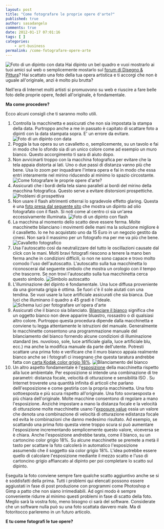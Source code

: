 ```yaml
---
layout: post
title: "Come fotografare le proprie opere d'arte?"
published: true
author: sasadangelo
comments: true
date: 2012-01-17 07:01:16
tags: [ ]
categories:
    - art-business
permalink: /come-fotografare-opere-arte
---
```


![Foto di un dipinto con data](https://www.disegnoepittura.it/wp-content/uploads/lago%20inverno.2.jpg "Foto di un dipinto con data") Hai dipinto un bel quadro e vuoi mostrarlo ai tuoi amici sul web o semplicemente mostarlo sul [forum di Disegno & Pittura](http://forum.disegnoepittura.it/)? Hai scattato una foto della tua opera artistica e ti accorgi che non è uguale all'originale, anzi è molto piu brutta?

Nell'era di Internet molti artisti si promuovono su web e riuscire a fare belle foto delle proprie opere, fedeli all'originale, è fondamentale.

**Ma come procedere?**

Ecco alcuni consigli che ti saranno molto utili.

1. Controlla la macchinetta e assicurati che non sia impostata la stampa della data. Purtroppo anche a me in passato è capitato di scattare foto a dipinti con la data stampata sopra. E' un errore da evitare. ![Foto di un dipinto con data](https://www.disegnoepittura.it/wp-content/uploads/lago%20inverno.2.jpg "Foto di un dipinto con data")
2. Poggia la tua opera su un cavalletto o, semplicemente, su un tavolo e fai in modo che lo sfondo sia di un unico colore come ad esempio un muro bianco. Questo accorgimento ti sara di aiuto dopo.
3. Non avvicinarti troppo con la macchina fotografica per evitare che la tela appaia distorta ai lati. Uno o due passi di distanza vanno più che bene. Usa lo zoom per inquadrare l'intera opera e fai in modo che essa entri interamente nel mirino riducendo al minimo lo spazio circostante. ![Come fotografare le proprie opere d'arte?](https://www.disegnoepittura.it/wp-content/uploads/come-fotografare-opere-arte.jpg "Come fotografare le proprie opere d'arte?")
4. Assicurati che i bordi della tela siano paralleli ai bordi del mirino della macchina fotografica. Questo serve a evitare distorsioni prospettiche. ![Problemi di prospettiva](https://www.disegnoepittura.it/wp-content/uploads/come-fotografare-opere-arte-prospettiva.jpg "Problemi di prospettiva")
5. Non usare il flash altrimenti otterrai lo sgradevole effetto glaring. Questa è una [foto presa dal seguente sito](https://www.davideaves.co.uk/PhotoTips/OilPaintPhoto.html) che mostra un dipinto ad olio fotografato con il flash. Si noti come al centro ci sia un'area eccessivamente illuminata. ![Foto di un dipinto con flash](https://www.disegnoepittura.it/wp-content/uploads/foto-glaring.jpg "Foto di un dipinto con flash")
6. La macchina al momento dello scatto deve essere ferma. Molte macchinette bilanciano i movimenti delle mani ma la soluzione migliore è il cavalletto. Io ne ho acquistato uno da 15 Euro in un negozio gestito da cinesi. Non sarà il massimo per un fotografo ma per me va più che bene. ![Cavalletto fotografico](https://www.disegnoepittura.it/wp-content/uploads/cavalletto-fotografico.jpg "Cavalletto fotografico")
7. Usa l'autoscatto così da neutralizzare del tutto le oscillazioni causate dal click con le mani. Molti bravi fotografi riescono a tenere la mano ben ferma anche in condizioni difficili, io non ne sono capace e trovo molto comodo l'uso dell'autoscatto. L'autoscatto sulla tua macchinetta lo riconoscerai dal seguente simbolo che mostra un orologio con il tempo che trascorre. Se non trovi l'autoscatto sulla tua macchinetta cerca questo simbolo. ![Simbolo autoscatto](https://www.disegnoepittura.it/wp-content/uploads/simbolo-autoscatto.jpg "Simbolo autoscatto")
8. L'illuminazione del dipinto è fondamentale. Una luce diffusa proveniente da una giornata grigia è ottima. Se fuori c'è il sole aiutati con una tendina. Se vuoi usare la luce artificiale assicurati che sia bianca. Due luci che illuminano il quadro a 45 gradi è l'ideale. ![Schema luci per fotografare un'opera d'arte](https://www.disegnoepittura.it/wp-content/uploads/schema-luci-fotografare-opera-arte1.jpg "Schema luci per fotografare un'opera d'arte")
9. Assicurati che il bianco sia bilanciato. [Bilanciare il bianco](http://www.marcotogni.it/bilanciamento-del-bianco/) significa che un oggetto bianco non deve apparire bluastro, rossastro o di qualsiasi altro colore. Purtroppo questa procedura dipende dalla macchinetta e conviene tu legga attentamente le istruzioni del manuale. Generalmente le macchinette consentono una programmazione manuale del bilanciamento del bianco fornendo alcune condizioni di illuminazione standard (es. nuvoloso, sole, luce artificiale gialla, luce artificiale blu, ecc.) ma anche la modifica manuale da parte dell'utente. Potresti scattare una prima foto e verificare che il muro bianco appaia realmente bianco anche se i fotografi ci insegnano che questa taratura andrebbe fatta con [carta Kodak color grigio 18%](http://www.lastolite.com/ezybalance.php). ![Bilanciamento del bianco](https://www.disegnoepittura.it/wp-content/uploads/bilanciamento-bianco.jpg "Bilanciamento del bianco")
10. Un altro aspetto fondamentale è l'[esposizione](https://www.dphoto.it/corso-fotografia/esposizione-corretta-il-triangolo-che-la-regola.html) della macchinetta rispetto alla luce ambientale. Per esposizione si intende una combinazione di tre parametri: distanza focale, velocità di otturazione e sensibilità ISO . Su Internet troverete una quantità infinita di articoli che parlano delll'esposizione e come gestirla con la propria macchinetta. Una foto sottoesposta e più scura rispetto all'originale. Una foto sovraesposta e più chiara dell'originale. Molte macchine consentono di regolare a mano l'esposizione. Anzichè impostare a mano la distanza focale e la velocità di otturazione molte macchinette usano l'[exposure value](https://en.wikipedia.org/wiki/Exposure_value) ossia un valore che denota una combinazione di velocità di otturazione edistanza focale ed evita le combinazioni che danno medesimo risultato. Ad esempio, se scattando una prima foto questa viene troppo scura si può aumentare l'esposizione incrementando semplicemente questo valore, viceversa se è chiara. Anche l'esposizione andrebbe tarata, come il bianco, su un cartoncino color grigio 18%. Su alcune macchinette se premete a metà il tasto per scattare la foto calcolerà in automatico l'esposizione assumendo che il soggetto sia color grigio 18%. L'idea potrebbe essere quello di calcolare l'esposizione mediante il mezzo scatto e l'uso di cartoncino grigio affiancato al dipinto per poi completare lo scatto sul dipinto.

Eseguita la foto conviene sempre fare qualche scatto aggiuntivo anche se si è soddisfatti della prima. Tutti i problemi qui elencati possono essere aggiustati in fase di post produzione con programmi come Photoshop e Gimp a patto che non siano irrimediabili. Ad ogni modo è sempre conveniente ridurre al minimo questi problemi in fase di scatto della foto. Meglio sarà la vostra foto, meno bisogno ci sarà del software. Considerate che un software nulla può su una foto scattata davvero male. Ma di fotoritocco parleremo in un futuro articolo.

**E tu come fotografi le tue opere?**
